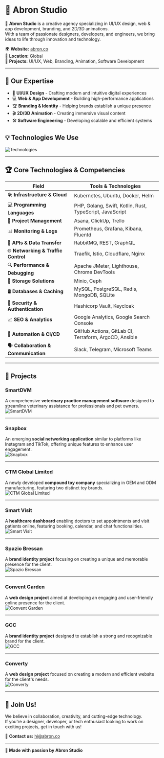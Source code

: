 # 🌟 Abron Studio

🚀 **Abron Studio** is a creative agency specializing in UI/UX design, web & app development, branding, and 2D/3D animations.  
With a team of passionate designers, developers, and engineers, we bring ideas to life through innovation and technology.

🌍 **Website:** [abron.co](https://abron.co)  
📍 **Location:** Global  
💼 **Projects:** UI/UX, Web, Branding, Animation, Software Development  

---

## 📌 Our Expertise
- 🎨 **UI/UX Design** - Crafting modern and intuitive digital experiences  
- 💻 **Web & App Development** - Building high-performance applications  
- 🏆 **Branding & Identity** - Helping brands establish a unique presence  
- 🎬 **2D/3D Animation** - Creating immersive visual content  
- 🛠 **Software Engineering** - Developing scalable and efficient systems  

## 💡 Technologies We Use
![Technologies](https://skillicons.dev/icons?i=swift,php,laravel,android,kotlin,flutter,rust,go,mysql,mongodb,redis,wordpress)

---

## 🏆 Core Technologies & Competencies

| **Field** | **Tools & Technologies** |
|-----------|--------------------------|
| 🛠 **Infrastructure & Cloud** | Kubernetes, Ubuntu, Docker, Helm |
| 💻 **Programming Languages** | PHP, Golang, Swift, Kotlin, Rust, TypeScript, JavaScript |
| 📂 **Project Management** | Asana, ClickUp, Trello |
| 📊 **Monitoring & Logs** | Prometheus, Grafana, Kibana, Fluentd |
| 🔗 **APIs & Data Transfer** | RabbitMQ, REST, GraphQL |
| 🌐 **Networking & Traffic Control** | Traefik, Istio, Cloudflare, Nginx |
| 🔍 **Performance & Debugging** | Apache JMeter, Lighthouse, Chrome DevTools |
| 📁 **Storage Solutions** | Minio, Ceph |
| 🛢 **Databases & Caching** | MySQL, PostgreSQL, Redis, MongoDB, SQLite |
| 🔐 **Security & Authentication** | Hashicorp Vault, Keycloak |
| 📈 **SEO & Analytics** | Google Analytics, Google Search Console |
| 🔄 **Automation & CI/CD** | GitHub Actions, GitLab CI, Terraform, ArgoCD, Ansible |
| 🗣 **Collaboration & Communication** | Slack, Telegram, Microsoft Teams |

---

## 🚀 Projects

### **SmartDVM**
A comprehensive **veterinary practice management software** designed to streamline veterinary assistance for professionals and pet owners.  
![SmartDVM](https://api.abron.co/storage/projects/QedjhzNOgGi18ze2yyEfQXxxcdy32fHSRPtLhiF0.png)

---

### **Snapbox**
An emerging **social networking application** similar to platforms like Instagram and TikTok, offering unique features to enhance user engagement.  
![Snapbox](https://abron.co/images/projects/snapbox.jpg)

---

### **CTM Global Limited**
A newly developed **compound toy company** specializing in OEM and ODM manufacturing, featuring two distinct toy brands.  
![CTM Global Limited](https://abron.co/images/projects/ctm-global-limited.jpg)

---

### **Smart Visit**
A **healthcare dashboard** enabling doctors to set appointments and visit patients online, featuring booking, calendar, and chat functionalities.  
![Smart Visit](https://abron.co/images/projects/smart-visit.jpg)

---

### **Spazio Bressan**
A **brand identity project** focusing on creating a unique and memorable presence for the client.  
![Spazio Bressan](https://abron.co/images/projects/spazio-bressan.jpg)

---

### **Convent Garden**
A **web design project** aimed at developing an engaging and user-friendly online presence for the client.  
![Convent Garden](https://abron.co/images/projects/convent-garden.jpg)

---

### **GCC**
A **brand identity project** designed to establish a strong and recognizable brand for the client.  
![GCC](https://abron.co/images/projects/gcc.jpg)

---

### **Converty**
A **web design project** focused on creating a modern and efficient website for the client's needs.  
![Converty](https://abron.co/images/projects/converty.jpg)

---

## 🤝 Join Us!
We believe in collaboration, creativity, and cutting-edge technology.  
If you're a designer, developer, or tech enthusiast looking to work on exciting projects, get in touch with us!

🔗 **Contact us:** [hi@abron.co](mailto:hi@abron.co)

---
**💖 Made with passion by Abron Studio**
